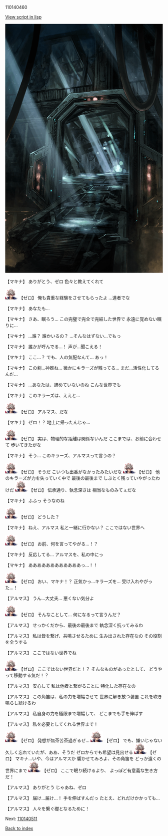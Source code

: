 110140460

[View script in lisp](../scripts/110140460.txt)

![bifrost.png](../images/backgrounds/bifrost.png)

【マキナ】
ありがとう、ゼロ
色々と教えてくれて

<img src="../images/units/23.png" alt="23.png" height="34"/>
【ゼロ】
俺も貴重な経験をさせてもらったよ
…達者でな

【マキナ】
あなたも…

【マキナ】
さあ、眠ろう…
この完璧で完全で完結した世界で
永遠に覚めない眠りに…

【マキナ】
…誰？
誰かいるの？
…そんなはずない…でもっ

【マキナ】
誰かが呼んでる…！
声が…聞こえる！

【マキナ】
ここ…？
でも、人の気配なんて…
あっ！

【マキナ】
この剣…神器ね…
微かにキラーズが残ってる…
まだ…活性化してるんだ…

【マキナ】
…あなたは、諦めていないのね
こんな世界でも

【マキナ】
このキラーズは、ええと…

<img src="../images/units/23.png" alt="23.png" height="34"/>
【ゼロ】
アルマス、だな

【マキナ】
ゼロ！？
地上に帰ったんじゃ…

<img src="../images/units/23.png" alt="23.png" height="34"/>
【ゼロ】
実は、物理的な距離は関係ないんだ
ここまでは、お前に合わせて
歩いてきたがな

【マキナ】
そう…
このキラーズ、アルマスって言うの？

<img src="../images/units/23.png" alt="23.png" height="34"/>
【ゼロ】
そうだ
こいつも出番がなかったみたいだな

<img src="../images/units/23.png" alt="23.png" height="34"/>
【ゼロ】
他のキラーズが力を失っていく中で
最後の最後まで
しぶとく残っていやがったわけだ

<img src="../images/units/23.png" alt="23.png" height="34"/>
【ゼロ】
伝承通り、執念深さは
相当なものみてぇだな

【マキナ】
ふふっ
そうなのね

<img src="../images/units/23.png" alt="23.png" height="34"/>
【ゼロ】
どうした？

【マキナ】
ねえ、アルマス
私と一緒に行かない？
ここではない世界へ

<img src="../images/units/23.png" alt="23.png" height="34"/>
【ゼロ】
お前、何を言ってやがる…！？

【マキナ】
反応してる…
アルマスを、私の中にっ

【マキナ】
ああああああああああああっ…！！

<img src="../images/units/23.png" alt="23.png" height="34"/>
【ゼロ】
おい、マキナ！？
正気かっ…キラーズを…
受け入れやがった…！

【アルマス】
うん…大丈夫…
悪くない気分よ

<img src="../images/units/23.png" alt="23.png" height="34"/>
【ゼロ】
そんなことして…
何になるって言うんだ？

【アルマス】
せっかくだから、最後の最後まで
執念深く抗ってみるわ

【アルマス】
私は皆を繋げ、共鳴させるために
生み出された存在なの
その役割を全うする

【アルマス】
ここではない世界でね

<img src="../images/units/23.png" alt="23.png" height="34"/>
【ゼロ】
ここではない世界だと！？
そんなものがあったとして、
どうやって移動する気だ！？

【アルマス】
安心して
私は他者と繋がることに
特化した存在なの

【アルマス】
この角笛は、私の力を増幅させて
世界に解き放つ装置
これを吹き鳴らし続けるわ

【アルマス】
私自身の力を極限まで増幅して、
どこまでも手を伸ばす

【アルマス】
私を必要としてくれる世界まで！

<img src="../images/units/23.png" alt="23.png" height="34"/>
【ゼロ】
発想が無茶苦茶過ぎるぜ…

<img src="../images/units/23.png" alt="23.png" height="34"/>
【ゼロ】
でも、嫌いじゃない
久しく忘れていたが、ああ、そうだ
ゼロからでも希望は見出せる

<img src="../images/units/23.png" alt="23.png" height="34"/>
【ゼロ】
マキナ…いや、今はアルマスか
響かせてみろよ、その角笛を
どっか遠くの世界にまで

<img src="../images/units/23.png" alt="23.png" height="34"/>
【ゼロ】
ここで眠り続けるより、
よっぽど有意義な生き方だ！

【アルマス】
ありがとう
じゃあね、ゼロ

【アルマス】
届け…届け…！
手を伸ばすんだっ
たとえ、どれだけかかっても…

【アルマス】
人々を繋ぐ礎となるために！

Next: [110140511](110140511.md)

[Back to index](index.md)
